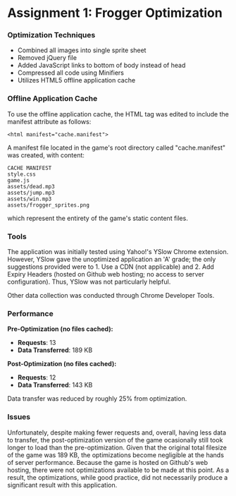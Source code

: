 # Assignment 1: Frogger Optimization

### Optimization Techniques

- Combined all images into single sprite sheet
- Removed jQuery file
- Added JavaScript links to bottom of body instead of head
- Compressed all code using Minifiers 
- Utilizes HTML5 offline application cache

### Offline Application Cache

To use the offline application cache, the HTML tag was edited to include the manifest attribute as follows: 

	<html manifest="cache.manifest">
	
A manifest file located in the game's root directory called "cache.manifest" was created, with content:

	CACHE MANIFEST
	style.css
	game.js
	assets/dead.mp3
	assets/jump.mp3
	assets/win.mp3
	assets/frogger_sprites.png
	
which represent the entirety of the game's static content files.

### Tools

The application was initially tested using Yahoo!'s YSlow Chrome extension. However, YSlow gave the unoptimized application an 'A' grade; the only suggestions provided were to 1. Use a CDN (not applicable) and 2. Add Expiry Headers (hosted on Github web hosting; no access to server configuration). Thus, YSlow was not particularly helpful.

Other data collection was conducted through Chrome Developer Tools.

### Performance
**Pre-Optimization (no files cached):**

- **Requests**: 13
- **Data Transferred**: 189 KB

**Post-Optimization (no files cached):**

- **Requests**: 12
- **Data Transferred**: 143 KB

Data transfer was reduced by roughly 25% from optimization.

### Issues

Unfortunately, despite making fewer requests and, overall, having less data to transfer, the post-optimization version of the game ocasionally still took longer to load than the pre-optimization. Given that the original total filesize of the game was 189 KB, the optimizations become negligible at the hands of server performance. Because the game is hosted on Github's web hosting, there were not optimizations available to be made at this point. As a result, the optimizations, while good practice, did not necessarily produce a significant result with this application.
